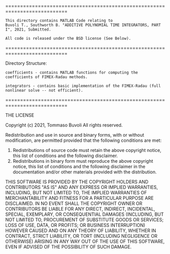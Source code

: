 ===========================================================================

	This directory contains MATLAB Code relating to
	Buvoli T., Southworth B. "ADDITIVE POLYNOMIAL TIME INTEGRATORS, PART I", 2021, Submitted.

	All code is released under the BSD license (See Below).

===========================================================================

Directory Structure:

	coefficients - contains MATLAB functions for computing the coefficients of FIMEX-Radau methods.

	integrators - contains basic implementation of the FIMEX-Radau (full nonlinear solve -- not efficient). 

===========================================================================

THE LICENSE

Copyright (c) 2021, Tommaso Buvoli
All rights reserved.

Redistribution and use in source and binary forms, with or without
modification, are permitted provided that the following conditions are met:

1. Redistributions of source code must retain the above copyright notice, this
   list of conditions and the following disclaimer.
2. Redistributions in binary form must reproduce the above copyright notice,
   this list of conditions and the following disclaimer in the documentation
   and/or other materials provided with the distribution.

THIS SOFTWARE IS PROVIDED BY THE COPYRIGHT HOLDERS AND CONTRIBUTORS "AS IS" AND
ANY EXPRESS OR IMPLIED WARRANTIES, INCLUDING, BUT NOT LIMITED TO, THE IMPLIED
WARRANTIES OF MERCHANTABILITY AND FITNESS FOR A PARTICULAR PURPOSE ARE
DISCLAIMED. IN NO EVENT SHALL THE COPYRIGHT OWNER OR CONTRIBUTORS BE LIABLE FOR
ANY DIRECT, INDIRECT, INCIDENTAL, SPECIAL, EXEMPLARY, OR CONSEQUENTIAL DAMAGES
(INCLUDING, BUT NOT LIMITED TO, PROCUREMENT OF SUBSTITUTE GOODS OR SERVICES;
LOSS OF USE, DATA, OR PROFITS; OR BUSINESS INTERRUPTION) HOWEVER CAUSED AND
ON ANY THEORY OF LIABILITY, WHETHER IN CONTRACT, STRICT LIABILITY, OR TORT
(INCLUDING NEGLIGENCE OR OTHERWISE) ARISING IN ANY WAY OUT OF THE USE OF THIS
SOFTWARE, EVEN IF ADVISED OF THE POSSIBILITY OF SUCH DAMAGE.